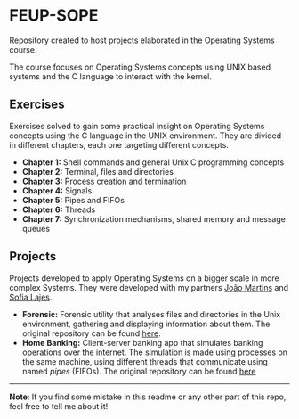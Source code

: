 # FEUP-SOPE
Repository created to host projects elaborated in the Operating Systems course.

The course focuses on Operating Systems concepts using UNIX based systems and the C language to interact with the kernel.

## Exercises

Exercises solved to gain some practical insight on Operating Systems concepts using the C language in the UNIX environment. They are divided in different chapters, each one targeting different concepts.

- **Chapter 1:** Shell commands and general Unix C programming concepts
- **Chapter 2:** Terminal, files and directories
- **Chapter 3:** Process creation and termination
- **Chapter 4:** Signals 
- **Chapter 5:** Pipes and FIFOs 
- **Chapter 6:** Threads
- **Chapter 7:** Synchronization mechanisms, shared memory and message queues

## Projects

Projects developed to apply Operating Systems on a bigger scale in more complex Systems. They were developed with my partners [João Martins](https://github.com/joaomrcsmartins) and [Sofia Lajes](https://github.com/SALajes).

- **Forensic:** Forensic utility that analyses files and directories in the Unix environment, gathering and displaying information about them. The original repository can be found [here](https://github.com/leonardofmoura/SOPE-Forensic).  
- **Home Banking:** Client-server banking app that simulates banking operations over the internet. The simulation is made using processes on the same machine, using different threads that communicate using named *pipes* (FIFOs). The original repository can be found [here](https://github.com/joaomrcsmartins/SOPE-HomeBanking) 

---

**Note**: If you find some mistake in this readme or any other part of this repo, feel free to tell me about it!